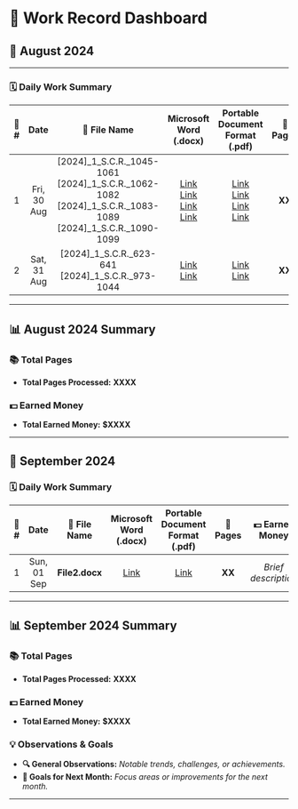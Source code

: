 # 🎯 **Work Record Dashboard**

## 📅 **August 2024**

---

### 🗓️ **Daily Work Summary**

| 🔢 **#** | **Date**          | 📁 **File Name**                                                                                                        | **Microsoft Word (.docx)**                                                                                      | **Portable Document Format (.pdf)**                                                                               | 📄 **Pages** | 💵 **Earned Money** |
|:-------:|:----------------:|:----------------------------------------------------------------------------------------------------------------------:|:---------------------------------------------------------------------------------------------------------------:|:----------------------------------------------------------------------------------------------------------------:|:------------:|:------------------:|
| 1       | Fri, 30 Aug       | [2024]_1_S.C.R._1045-1061<br> [2024]_1_S.C.R._1062-1082 [2024]_1_S.C.R._1083-1089 [2024]_1_S.C.R._1090-1099            | [Link](Files/[2024]_1_S.C.R._1045-1061.docx)<br>[Link](Files/[2024]_1_S.C.R._1062-1082.docx)<br>[Link](Files/[2024]_1_S.C.R._1083-1089.docx)<br>[Link](Files/[2024]_1_S.C.R._1090-1099.docx) | [Link](Files/[2024]_1_S.C.R._1045-1061.pdf)<br>[Link](Files/[2024]_1_S.C.R._1062-1082.pdf)<br>[Link](Files/[2024]_1_S.C.R._1083-1089.pdf)<br>[Link](Files/[2024]_1_S.C.R._1090-1099.pdf)  | **XX**       | _Brief description_ |
| 2       | Sat, 31 Aug       | [2024]_1_S.C.R._623-641 <br>[2024]_1_S.C.R._973-1044                                                                     | [Link](Files/[2024]_1_S.C.R._623-641.docx)<br>[Link](Files/[2024]_1_S.C.R._973-1044.docx) | [Link](Files/[2024]_1_S.C.R._623-641.pdf)<br>[Link](Files/[2024]_1_S.C.R._973-1044.pdf)                                                                 | **XX**       | _Brief description_ |

---

## 📊 **August 2024 Summary**

### 📚 **Total Pages**
- **Total Pages Processed:** **XXXX**

### 💵 **Earned Money**
- **Total Earned Money:** **$XXXX**

---

## 📅 **September 2024**

### 🗓️ **Daily Work Summary**

| 🔢 **#** | **Date**          | 📁 **File Name**                 | **Microsoft Word (.docx)**  | **Portable Document Format (.pdf)** | 📄 **Pages** | 💵 **Earned Money**           |
|:-------:|:----------------:|:-------------------------------:|:----------------------------:|:------------------------------------:|:------------:|:---------------------------:|
| 1       | Sun, 01 Sep       | **File2.docx**                   | [Link](Files/File2.docx)     | [Link](Files/File2.pdf)              | **XX**       | _Brief description_         |

---

## 📊 **September 2024 Summary**

### 📚 **Total Pages**
- **Total Pages Processed:** **XXXX**

### 💵 **Earned Money**
- **Total Earned Money:** **$XXXX**

### 💡 **Observations & Goals**
- **🔍 General Observations:** _Notable trends, challenges, or achievements._
- **🎯 Goals for Next Month:** _Focus areas or improvements for the next month._

---

